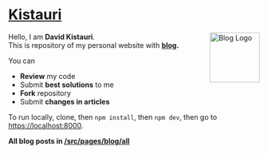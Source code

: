 # <a href="https://davidkistauri.ru/">Kistauri</a>

<img
  align="right"
  src="https://davidkistauri.ru/icons/icon-144x144.png"
  width="100px"
  height="100px"
  alt="Blog Logo">

Hello, I am **David Kistauri**.\
This is repository of my personal website with **[blog](https://davidkistauri.ru/blog).**

You can

- **Review** my code
- Submit **best solutions** to me
- **Fork** repository
- Submit **changes in articles**

To run locally, clone, then `npm install`, then `npm dev`, then go to [https://localhost:8000](https://localhost:8000).

**All blog posts in [/src/pages/blog/all](https://github.com/dtroode/kistauri/blob/master/src/pages/blog/all/)**
